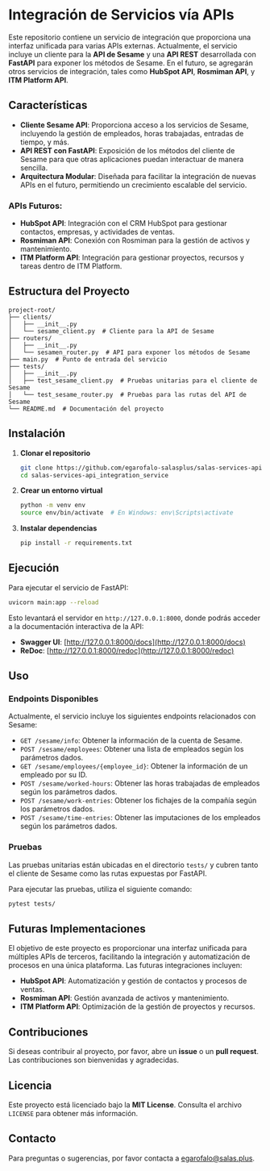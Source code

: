 # Integración de Servicios vía APIs

Este repositorio contiene un servicio de integración que proporciona una interfaz unificada para varias APIs externas. Actualmente, el servicio incluye un cliente para la **API de Sesame** y una **API REST** desarrollada con **FastAPI** para exponer los métodos de Sesame. En el futuro, se agregarán otros servicios de integración, tales como **HubSpot API**, **Rosmiman API**, y **ITM Platform API**.

## Características

- **Cliente Sesame API**: Proporciona acceso a los servicios de Sesame, incluyendo la gestión de empleados, horas trabajadas, entradas de tiempo, y más.
- **API REST con FastAPI**: Exposición de los métodos del cliente de Sesame para que otras aplicaciones puedan interactuar de manera sencilla.
- **Arquitectura Modular**: Diseñada para facilitar la integración de nuevas APIs en el futuro, permitiendo un crecimiento escalable del servicio.

### APIs Futuros:
- **HubSpot API**: Integración con el CRM HubSpot para gestionar contactos, empresas, y actividades de ventas.
- **Rosmiman API**: Conexión con Rosmiman para la gestión de activos y mantenimiento.
- **ITM Platform API**: Integración para gestionar proyectos, recursos y tareas dentro de ITM Platform.

## Estructura del Proyecto

```
project-root/
├── clients/
│   ├── __init__.py
│   └── sesame_client.py  # Cliente para la API de Sesame
├── routers/
│   ├── __init__.py
│   └── sesamen_router.py  # API para exponer los métodos de Sesame
├── main.py  # Punto de entrada del servicio 
├── tests/
│   ├── __init__.py
│   ├── test_sesame_client.py  # Pruebas unitarias para el cliente de Sesame
│   └── test_sesame_router.py  # Pruebas para las rutas del API de Sesame
└── README.md  # Documentación del proyecto
```

## Instalación

1. **Clonar el repositorio**

   ```sh
   git clone https://github.com/egarofalo-salasplus/salas-services-api-integration-service.git
   cd salas-services-api_integration_service
   ```

2. **Crear un entorno virtual**

   ```sh
   python -m venv env
   source env/bin/activate  # En Windows: env\Scripts\activate
   ```

3. **Instalar dependencias**

   ```sh
   pip install -r requirements.txt
   ```

## Ejecución

Para ejecutar el servicio de FastAPI:

```sh
uvicorn main:app --reload
```

Esto levantará el servidor en `http://127.0.0.1:8000`, donde podrás acceder a la documentación interactiva de la API:

- **Swagger UI**: [http://127.0.0.1:8000/docs](http://127.0.0.1:8000/docs)
- **ReDoc**: [http://127.0.0.1:8000/redoc](http://127.0.0.1:8000/redoc)

## Uso

### Endpoints Disponibles

Actualmente, el servicio incluye los siguientes endpoints relacionados con Sesame:

- `GET /sesame/info`: Obtener la información de la cuenta de Sesame.
- `POST /sesame/employees`: Obtener una lista de empleados según los parámetros dados.
- `GET /sesame/employees/{employee_id}`: Obtener la información de un empleado por su ID.
- `POST /sesame/worked-hours`: Obtener las horas trabajadas de empleados según los parámetros dados.
- `POST /sesame/work-entries`: Obtener los fichajes de la compañía según los parámetros dados.
- `POST /sesame/time-entries`: Obtener las imputaciones de los empleados según los parámetros dados.

### Pruebas

Las pruebas unitarias están ubicadas en el directorio `tests/` y cubren tanto el cliente de Sesame como las rutas expuestas por FastAPI.

Para ejecutar las pruebas, utiliza el siguiente comando:

```sh
pytest tests/
```

## Futuras Implementaciones

El objetivo de este proyecto es proporcionar una interfaz unificada para múltiples APIs de terceros, facilitando la integración y automatización de procesos en una única plataforma. Las futuras integraciones incluyen:

- **HubSpot API**: Automatización y gestión de contactos y procesos de ventas.
- **Rosmiman API**: Gestión avanzada de activos y mantenimiento.
- **ITM Platform API**: Optimización de la gestión de proyectos y recursos.

## Contribuciones

Si deseas contribuir al proyecto, por favor, abre un **issue** o un **pull request**. Las contribuciones son bienvenidas y agradecidas.

## Licencia

Este proyecto está licenciado bajo la **MIT License**. Consulta el archivo `LICENSE` para obtener más información.

## Contacto

Para preguntas o sugerencias, por favor contacta a [egarofalo@salas.plus](mailto:egarofalo@salas.plus).

